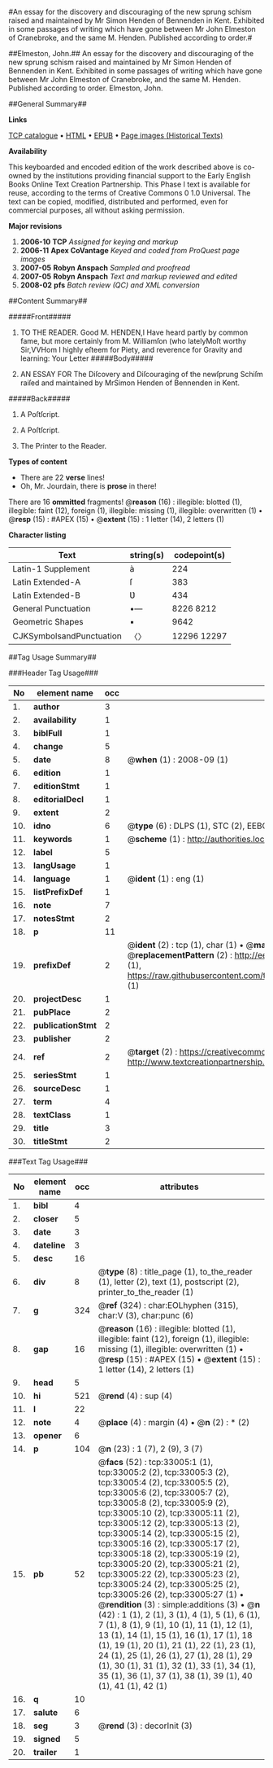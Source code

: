 #An essay for the discovery and discouraging of the new sprung schism raised and maintained by Mr Simon Henden of Bennenden in Kent. Exhibited in some passages of writing which have gone between Mr John Elmeston of Cranebroke, and the same M. Henden. Published according to order.#

##Elmeston, John.##
An essay for the discovery and discouraging of the new sprung schism raised and maintained by Mr Simon Henden of Bennenden in Kent. Exhibited in some passages of writing which have gone between Mr John Elmeston of Cranebroke, and the same M. Henden. Published according to order.
Elmeston, John.

##General Summary##

**Links**

[TCP catalogue](http://www.ota.ox.ac.uk/tcp/)  • 
[HTML](http://tei.it.ox.ac.uk/tcp/Texts-HTML/free/A43/A43313.html)  • 
[EPUB](http://tei.it.ox.ac.uk/tcp/Texts-EPUB/free/A43/A43313.epub) • 
[Page images (Historical Texts)](https://data.historicaltexts.jisc.ac.uk/view?pubId=eebo-99828575e&pageId=eebo-99828575e-33005-1)

**Availability**

This keyboarded and encoded edition of the
	       work described above is co-owned by the institutions
	       providing financial support to the Early English Books
	       Online Text Creation Partnership. This Phase I text is
	       available for reuse, according to the terms of Creative
	       Commons 0 1.0 Universal. The text can be copied,
	       modified, distributed and performed, even for
	       commercial purposes, all without asking permission.

**Major revisions**

1. __2006-10__ __TCP__ *Assigned for keying and markup*
1. __2006-11__ __Apex CoVantage__ *Keyed and coded from ProQuest page images*
1. __2007-05__ __Robyn Anspach__ *Sampled and proofread*
1. __2007-05__ __Robyn Anspach__ *Text and markup reviewed and edited*
1. __2008-02__ __pfs__ *Batch review (QC) and XML conversion*

##Content Summary##

#####Front#####

1. TO THE READER.
Good M. HENDEN,I Have heard partly by common fame, but more certainly from M. Williamſon (who latelyMoſt worthy Sir,VVHom I highly eſteem for Piety, and reverence for Gravity and learning: Your Letter
#####Body#####

1. AN ESSAY FOR The Diſcovery and Diſcouraging of the newſprung Schiſm raiſed and maintained by MrSimon Henden of Bennenden in Kent.

#####Back#####

1. A Poſtſcript.

1. A Poſtſcript.

1. The Printer to the Reader.

**Types of content**

  * There are 22 **verse** lines!
  * Oh, Mr. Jourdain, there is **prose** in there!

There are 16 **ommitted** fragments! 
 @__reason__ (16) : illegible: blotted (1), illegible: faint (12), foreign (1), illegible: missing (1), illegible: overwritten (1)  •  @__resp__ (15) : #APEX (15)  •  @__extent__ (15) : 1 letter (14), 2 letters (1)

**Character listing**


|Text|string(s)|codepoint(s)|
|---|---|---|
|Latin-1 Supplement|à|224|
|Latin Extended-A|ſ|383|
|Latin Extended-B|Ʋ|434|
|General Punctuation|•—|8226 8212|
|Geometric Shapes|▪|9642|
|CJKSymbolsandPunctuation|〈〉|12296 12297|

##Tag Usage Summary##

###Header Tag Usage###

|No|element name|occ|attributes|
|---|---|---|---|
|1.|__author__|3||
|2.|__availability__|1||
|3.|__biblFull__|1||
|4.|__change__|5||
|5.|__date__|8| @__when__ (1) : 2008-09 (1)|
|6.|__edition__|1||
|7.|__editionStmt__|1||
|8.|__editorialDecl__|1||
|9.|__extent__|2||
|10.|__idno__|6| @__type__ (6) : DLPS (1), STC (2), EEBO-CITATION (1), PROQUEST (1), VID (1)|
|11.|__keywords__|1| @__scheme__ (1) : http://authorities.loc.gov/ (1)|
|12.|__label__|5||
|13.|__langUsage__|1||
|14.|__language__|1| @__ident__ (1) : eng (1)|
|15.|__listPrefixDef__|1||
|16.|__note__|7||
|17.|__notesStmt__|2||
|18.|__p__|11||
|19.|__prefixDef__|2| @__ident__ (2) : tcp (1), char (1)  •  @__matchPattern__ (2) : ([0-9\-]+):([0-9IVX]+) (1), (.+) (1)  •  @__replacementPattern__ (2) : http://eebo.chadwyck.com/downloadtiff?vid=$1&page=$2 (1), https://raw.githubusercontent.com/textcreationpartnership/Texts/master/tcpchars.xml#$1 (1)|
|20.|__projectDesc__|1||
|21.|__pubPlace__|2||
|22.|__publicationStmt__|2||
|23.|__publisher__|2||
|24.|__ref__|2| @__target__ (2) : https://creativecommons.org/publicdomain/zero/1.0/ (1), http://www.textcreationpartnership.org/docs/. (1)|
|25.|__seriesStmt__|1||
|26.|__sourceDesc__|1||
|27.|__term__|4||
|28.|__textClass__|1||
|29.|__title__|3||
|30.|__titleStmt__|2||


###Text Tag Usage###

|No|element name|occ|attributes|
|---|---|---|---|
|1.|__bibl__|4||
|2.|__closer__|5||
|3.|__date__|3||
|4.|__dateline__|3||
|5.|__desc__|16||
|6.|__div__|8| @__type__ (8) : title_page (1), to_the_reader (1), letter (2), text (1), postscript (2), printer_to_the_reader (1)|
|7.|__g__|324| @__ref__ (324) : char:EOLhyphen (315), char:V (3), char:punc (6)|
|8.|__gap__|16| @__reason__ (16) : illegible: blotted (1), illegible: faint (12), foreign (1), illegible: missing (1), illegible: overwritten (1)  •  @__resp__ (15) : #APEX (15)  •  @__extent__ (15) : 1 letter (14), 2 letters (1)|
|9.|__head__|5||
|10.|__hi__|521| @__rend__ (4) : sup (4)|
|11.|__l__|22||
|12.|__note__|4| @__place__ (4) : margin (4)  •  @__n__ (2) : * (2)|
|13.|__opener__|6||
|14.|__p__|104| @__n__ (23) : 1 (7), 2 (9), 3 (7)|
|15.|__pb__|52| @__facs__ (52) : tcp:33005:1 (1), tcp:33005:2 (2), tcp:33005:3 (2), tcp:33005:4 (2), tcp:33005:5 (2), tcp:33005:6 (2), tcp:33005:7 (2), tcp:33005:8 (2), tcp:33005:9 (2), tcp:33005:10 (2), tcp:33005:11 (2), tcp:33005:12 (2), tcp:33005:13 (2), tcp:33005:14 (2), tcp:33005:15 (2), tcp:33005:16 (2), tcp:33005:17 (2), tcp:33005:18 (2), tcp:33005:19 (2), tcp:33005:20 (2), tcp:33005:21 (2), tcp:33005:22 (2), tcp:33005:23 (2), tcp:33005:24 (2), tcp:33005:25 (2), tcp:33005:26 (2), tcp:33005:27 (1)  •  @__rendition__ (3) : simple:additions (3)  •  @__n__ (42) : 1 (1), 2 (1), 3 (1), 4 (1), 5 (1), 6 (1), 7 (1), 8 (1), 9 (1), 10 (1), 11 (1), 12 (1), 13 (1), 14 (1), 15 (1), 16 (1), 17 (1), 18 (1), 19 (1), 20 (1), 21 (1), 22 (1), 23 (1), 24 (1), 25 (1), 26 (1), 27 (1), 28 (1), 29 (1), 30 (1), 31 (1), 32 (1), 33 (1), 34 (1), 35 (1), 36 (1), 37 (1), 38 (1), 39 (1), 40 (1), 41 (1), 42 (1)|
|16.|__q__|10||
|17.|__salute__|6||
|18.|__seg__|3| @__rend__ (3) : decorInit (3)|
|19.|__signed__|5||
|20.|__trailer__|1||
